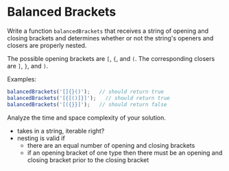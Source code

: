 # Balanced Brackets

Write a function `balancedBrackets` that receives a string of opening and closing brackets and determines whether or not the string's openers and closers are properly nested. 

The possible opening brackets are `[`, `{`, and `(`. The corresponding closers are `]`, `}`, and `)`.

Examples:
```js
balancedBrackets('[]{}()');   // should return true
balancedBrackets('[{[()]}]');   // should return true
balancedBrackets('[({}}]');   // should return false
```

Analyze the time and space complexity of your solution.

- takes in a string, iterable right?
- nesting is valid if
    - there are an equal number of opening and closing brackets
    - if an opening bracket of one type  then there must be an opening and closing bracket prior to the closing bracket
